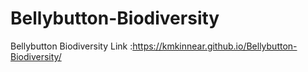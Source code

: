 # Bellybutton-Biodiversity

Bellybutton Biodiversity Link :https://kmkinnear.github.io/Bellybutton-Biodiversity/
